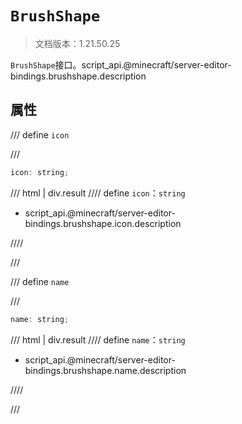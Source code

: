 # `BrushShape`

> 文档版本：1.21.50.25

`BrushShape`接口。script_api.@minecraft/server-editor-bindings.brushshape.description

## 属性

/// define
`icon`


///

```js
icon: string;
```

/// html | div.result
//// define
`icon`：`string`

- script_api.@minecraft/server-editor-bindings.brushshape.icon.description


////

///


/// define
`name`


///

```js
name: string;
```

/// html | div.result
//// define
`name`：`string`

- script_api.@minecraft/server-editor-bindings.brushshape.name.description


////

///

